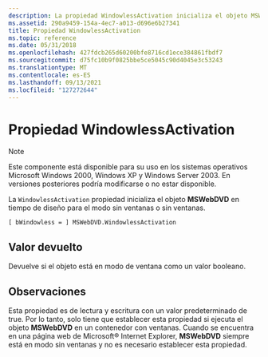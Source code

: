 ```yaml
---
description: La propiedad WindowlessActivation inicializa el objeto MSWebDVD en tiempo de diseño para el modo sin ventanas o sin ventanas.
ms.assetid: 290a9459-154a-4ec7-a013-d696e6b27341
title: Propiedad WindowlessActivation
ms.topic: reference
ms.date: 05/31/2018
ms.openlocfilehash: 427fdcb265d60200bfe8716cd1ece384861fbdf7
ms.sourcegitcommit: d75fc10b9f0825bbe5ce5045c90d4045e3c53243
ms.translationtype: MT
ms.contentlocale: es-ES
ms.lasthandoff: 09/13/2021
ms.locfileid: "127272644"
---
```

# <a name="windowlessactivation-property"></a>Propiedad WindowlessActivation

> [!Note]  
> Este componente está disponible para su uso en los sistemas operativos Microsoft Windows 2000, Windows XP y Windows Server 2003. En versiones posteriores podría modificarse o no estar disponible.

 

La `WindowlessActivation` propiedad inicializa el objeto **MSWebDVD** en tiempo de diseño para el modo sin ventanas o sin ventanas.

``` syntax
[ bWindowless = ] MSWebDVD.WindowlessActivation
```

## <a name="return-value"></a>Valor devuelto

Devuelve si el objeto está en modo de ventana como un valor booleano.

## <a name="remarks"></a>Observaciones

Esta propiedad es de lectura y escritura con un valor predeterminado de true. Por lo tanto, solo tiene que establecer esta propiedad si ejecuta el objeto **MSWebDVD** en un contenedor con ventanas. Cuando se encuentra en una página web de Microsoft® Internet Explorer, **MSWebDVD** siempre está en modo sin ventanas y no es necesario establecer esta propiedad.

 

 



